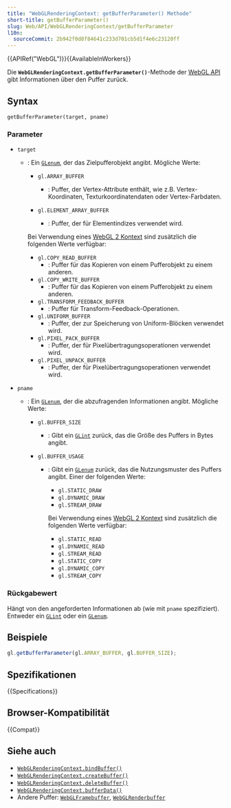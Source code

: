 ```yaml
---
title: "WebGLRenderingContext: getBufferParameter() Methode"
short-title: getBufferParameter()
slug: Web/API/WebGLRenderingContext/getBufferParameter
l10n:
  sourceCommit: 2b942f0d8f84641c233d701cb5d1f4e6c23120ff
---
```


{{APIRef("WebGL")}}{{AvailableInWorkers}}

Die **`WebGLRenderingContext.getBufferParameter()`**-Methode der [WebGL API](/de/docs/Web/API/WebGL_API) gibt Informationen über den Puffer zurück.

## Syntax

```js-nolint
getBufferParameter(target, pname)
```

### Parameter

- `target`

  - : Ein [`GLenum`](/de/docs/Web/API/WebGL_API/Types), der das Zielpufferobjekt angibt. Mögliche Werte:

    - `gl.ARRAY_BUFFER`
      - : Puffer, der Vertex-Attribute enthält, wie z.B. Vertex-Koordinaten, Texturkoordinatendaten oder Vertex-Farbdaten.
    - `gl.ELEMENT_ARRAY_BUFFER`

      - : Puffer, der für Elementindizes verwendet wird.

    Bei Verwendung eines [WebGL 2 Kontext](/de/docs/Web/API/WebGL2RenderingContext)
    sind zusätzlich die folgenden Werte verfügbar:

    - `gl.COPY_READ_BUFFER`
      - : Puffer für das Kopieren von einem Pufferobjekt zu einem anderen.
    - `gl.COPY_WRITE_BUFFER`
      - : Puffer für das Kopieren von einem Pufferobjekt zu einem anderen.
    - `gl.TRANSFORM_FEEDBACK_BUFFER`
      - : Puffer für Transform-Feedback-Operationen.
    - `gl.UNIFORM_BUFFER`
      - : Puffer, der zur Speicherung von Uniform-Blöcken verwendet wird.
    - `gl.PIXEL_PACK_BUFFER`
      - : Puffer, der für Pixelübertragungsoperationen verwendet wird.
    - `gl.PIXEL_UNPACK_BUFFER`
      - : Puffer, der für Pixelübertragungsoperationen verwendet wird.

- `pname`

  - : Ein [`GLenum`](/de/docs/Web/API/WebGL_API/Types), der die abzufragenden Informationen angibt. Mögliche Werte:

    - `gl.BUFFER_SIZE`
      - : Gibt ein [`GLint`](/de/docs/Web/API/WebGL_API/Types) zurück, das die Größe des Puffers in Bytes angibt.
    - `gl.BUFFER_USAGE`

      - : Gibt ein [`GLenum`](/de/docs/Web/API/WebGL_API/Types) zurück, das die Nutzungsmuster des Puffers angibt. Einer der folgenden Werte:

        - `gl.STATIC_DRAW`
        - `gl.DYNAMIC_DRAW`
        - `gl.STREAM_DRAW`

        Bei Verwendung eines [WebGL 2 Kontext](/de/docs/Web/API/WebGL2RenderingContext)
        sind zusätzlich die folgenden Werte verfügbar:

        - `gl.STATIC_READ`
        - `gl.DYNAMIC_READ`
        - `gl.STREAM_READ`
        - `gl.STATIC_COPY`
        - `gl.DYNAMIC_COPY`
        - `gl.STREAM_COPY`

### Rückgabewert

Hängt von den angeforderten Informationen ab (wie mit `pname` spezifiziert). Entweder ein [`GLint`](/de/docs/Web/API/WebGL_API/Types) oder ein [`GLenum`](/de/docs/Web/API/WebGL_API/Types).

## Beispiele

```js
gl.getBufferParameter(gl.ARRAY_BUFFER, gl.BUFFER_SIZE);
```

## Spezifikationen

{{Specifications}}

## Browser-Kompatibilität

{{Compat}}

## Siehe auch

- [`WebGLRenderingContext.bindBuffer()`](/de/docs/Web/API/WebGLRenderingContext/bindBuffer)
- [`WebGLRenderingContext.createBuffer()`](/de/docs/Web/API/WebGLRenderingContext/createBuffer)
- [`WebGLRenderingContext.deleteBuffer()`](/de/docs/Web/API/WebGLRenderingContext/deleteBuffer)
- [`WebGLRenderingContext.bufferData()`](/de/docs/Web/API/WebGLRenderingContext/bufferData)
- Andere Puffer: [`WebGLFramebuffer`](/de/docs/Web/API/WebGLFramebuffer), [`WebGLRenderbuffer`](/de/docs/Web/API/WebGLRenderbuffer)
